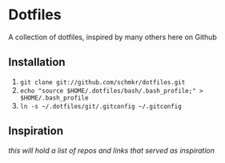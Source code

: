Dotfiles
========

A collection of dotfiles, inspired by many others here on Github

Installation
------------

1. `git clone git://github.com/schmkr/dotfiles.git`
2. `echo "source $HOME/.dotfiles/bash/.bash_profile;" > $HOME/.bash_profile`
3. `ln -s ~/.dotfiles/git/.gitconfig ~/.gitconfig`

Inspiration
-----------
_this will hold a list of repos and links that served as inspiration_
